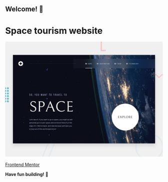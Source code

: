 ## Welcome! 👋

# Space tourism website


![Design preview for the Space tourism website coding challenge](./preview.jpg)


[Frontend Mentor](https://www.frontendmentor.io)

**Have fun building!** 🚀
